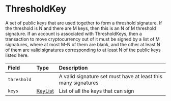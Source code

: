 # ThresholdKey

A set of public keys that are used together to form a threshold signature. If the threshold is N and there are M keys, then this is an N of M threshold signature. If an account is associated with ThresholdKeys, then a transaction to move cryptocurrency out of it must be signed by a list of M signatures, where at most M-N of them are blank, and the other at least N of them are valid signatures corresponding to at least N of the public keys listed here.

| Field | Type | Description |
| :--- | :--- | :--- |
| `threshold` | ​ | A valid signature set must have at least this many signatures |
| `keys` | ​[KeyList](https://docs.hedera.com/hedera-api/basic-types-1/untitled-5)​ | List of all the keys that can sign |

####   <a id="undefined"></a>

